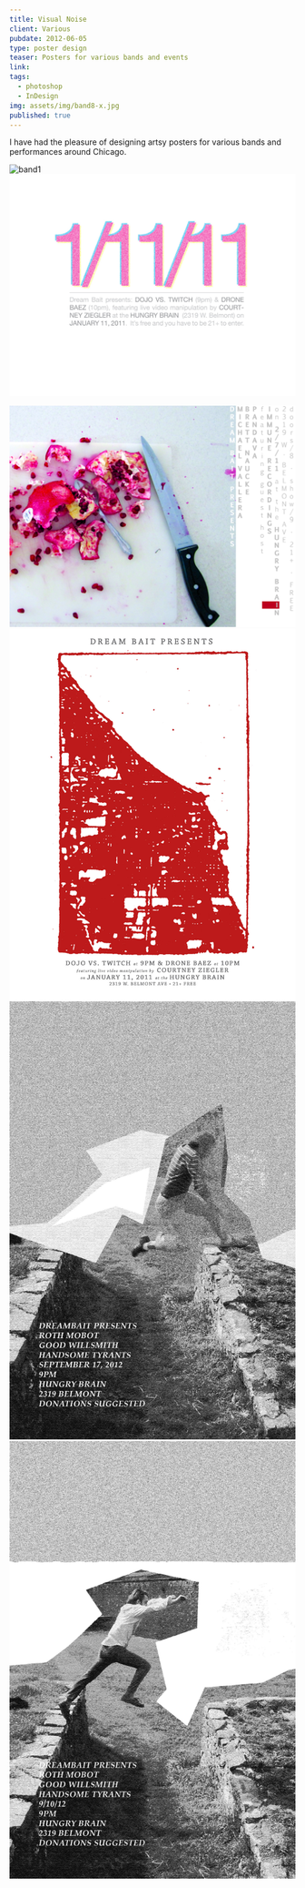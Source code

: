 ```yaml
---
title: Visual Noise
client: Various
pubdate: 2012-06-05 
type: poster design
teaser: Posters for various bands and events
link: 
tags:
  - photoshop
  - InDesign
img: assets/img/band8-x.jpg
published: true
---
```


I have had the pleasure of designing artsy posters for various bands and performances around Chicago.


![band1](../assets/img/band1.jpg)
![band3](../assets/img/band3-x2.jpg)
<!--![band4](../assets/img/band4.jpg)-->
![band5](../assets/img/band5-l.jpg)
![band6](../assets/img/band6-x.jpg)
![band8](../assets/img/band8-x.jpg)
![band8](../assets/img/band9.jpg)
